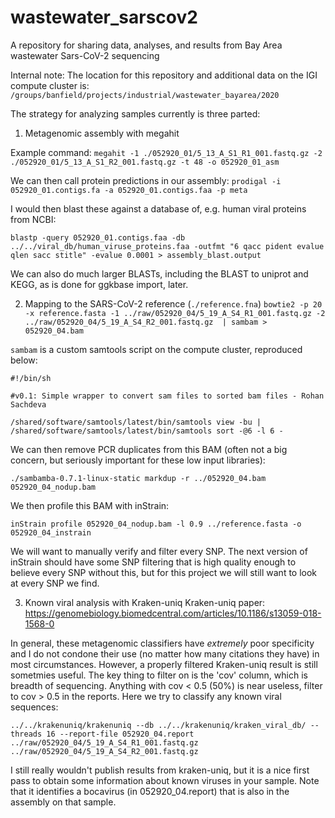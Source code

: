 # wastewater_sarscov2
A repository for sharing data, analyses, and results from Bay Area wastewater Sars-CoV-2 sequencing

Internal note: The location for this repository and additional data on the IGI compute cluster is:
`/groups/banfield/projects/industrial/wastewater_bayarea/2020`

The strategy for analyzing samples currently is three parted:

1. Metagenomic assembly with megahit

Example command:
`megahit -1 ./052920_01/5_13_A_S1_R1_001.fastq.gz -2 ./052920_01/5_13_A_S1_R2_001.fastq.gz -t 48 -o 052920_01_asm`

We can then call protein predictions in our assembly:
`prodigal -i 052920_01.contigs.fa -a 052920_01.contigs.faa -p meta`

I would then blast these against a database of, e.g. human viral proteins from NCBI:

```
blastp -query 052920_01.contigs.faa -db ../../viral_db/human_viruse_proteins.faa -outfmt "6 qacc pident evalue qlen sacc stitle" -evalue 0.0001 > assembly_blast.output
```

We can also do much larger BLASTs, including the BLAST to uniprot and KEGG, as is done for ggkbase import, later.

2. Mapping to the SARS-CoV-2 reference
(`./reference.fna`)
`bowtie2 -p 20 -x reference.fasta -1 ../raw/052920_04/5_19_A_S4_R1_001.fastq.gz -2 ../raw/052920_04/5_19_A_S4_R2_001.fastq.gz  | sambam > 052920_04.bam`

`sambam` is a custom samtools script on the compute cluster, reproduced below:
```
#!/bin/sh

#v0.1: Simple wrapper to convert sam files to sorted bam files - Rohan Sachdeva

/shared/software/samtools/latest/bin/samtools view -bu | /shared/software/samtools/latest/bin/samtools sort -@6 -l 6 -
```

We can then remove PCR duplicates from this BAM (often not a big concern, but seriously important for these low input libraries):
```
./sambamba-0.7.1-linux-static markdup -r ../052920_04.bam 052920_04_nodup.bam
```

We then profile this BAM with inStrain:
```
inStrain profile 052920_04_nodup.bam -l 0.9 ../reference.fasta -o 052920_04_instrain
```

We will want to manually verify and filter every SNP. The next version of inStrain should have some SNP filtering that is high quality enough to believe every SNP without this, but for this project we will still want to look at every SNP we find.

3. Known viral analysis with Kraken-uniq
Kraken-uniq paper:
https://genomebiology.biomedcentral.com/articles/10.1186/s13059-018-1568-0

In general, these metagenomic classifiers have *extremely* poor specificity and I do not condone their use (no matter how many citations they have) in most circumstances. However, a properly filtered Kraken-uniq result is still sometmies useful. The key thing to filter on is the 'cov' column, which is breadth of sequencing. Anything with cov < 0.5 (50%) is near useless, filter to cov > 0.5 in the reports. Here we try to classify any known viral sequences:

```
../../krakenuniq/krakenuniq --db ../../krakenuniq/kraken_viral_db/ --threads 16 --report-file 052920_04.report ../raw/052920_04/5_19_A_S4_R1_001.fastq.gz ../raw/052920_04/5_19_A_S4_R2_001.fastq.gz
```

I still really wouldn't publish results from kraken-uniq, but it is a nice first pass to obtain some information about known viruses in your sample. Note that it identifies a bocavirus (in 052920_04.report) that is also in the assembly on that sample. 

